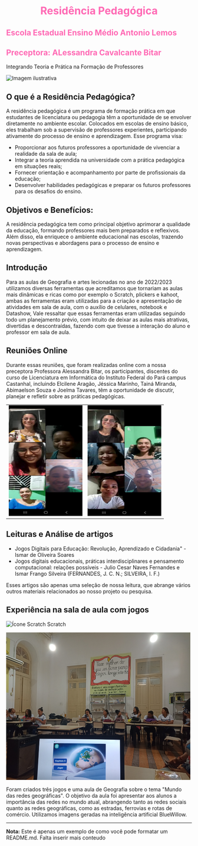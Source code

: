 <h1 align="center" style="color: #ff69b4;">Residência Pedagógica</h1>

## <span style="color: #ff69b4;">Escola Estadual Ensino Médio Antonio Lemos</span>
## <span style="color: #ff69b4;">Preceptora: ALessandra Cavalcante Bitar </span>


 Integrando Teoria e Prática na Formação de Professores

![Imagem ilustrativa](https://github.com/lene1109/Residencia-Pedagogica/blob/a6a2e973f63889f5e33e1479afcedc86dc5439ab/Imagens/WhatsApp%20Image%202023-10-13%20at%2018.53.38.jpg)

## O que é a Residência Pedagógica?

A residência pedagógica é um programa de formação prática em que estudantes de licenciatura ou pedagogia têm a oportunidade de se envolver diretamente no ambiente escolar. Colocados em escolas de ensino básico, eles trabalham sob a supervisão de professores experientes, participando ativamente do processo de ensino e aprendizagem. Esse programa visa:

- Proporcionar aos futuros professores a oportunidade de vivenciar a realidade da sala de aula;
- Integrar a teoria aprendida na universidade com a prática pedagógica em situações reais;
- Fornecer orientação e acompanhamento por parte de profissionais da educação;
- Desenvolver habilidades pedagógicas e preparar os futuros professores para os desafios do ensino.

## Objetivos e Benefícios:

A residência pedagógica tem como principal objetivo aprimorar a qualidade da educação, formando professores mais bem preparados e reflexivos. Além disso, ela enriquece o ambiente educacional nas escolas, trazendo novas perspectivas e abordagens para o processo de ensino e aprendizagem.

## Introdução

Para as aulas de Geografia e artes lecionadas no ano de 2022/2023 utilizamos diversas ferramentas que acreditamos que tornariam as aulas mais dinâmicas e ricas como por exemplo o Scratch, plickers e kahoot, ambas as ferramentas eram utilizadas para a criação e apresentação de atividades em sala de aula, com o auxílio de celulares, notebook e Datashow, Vale ressaltar que essas ferramentas eram utilizadas seguindo todo um planejamento prévio, com intuito de deixar as aulas mais atrativas, divertidas e descontraídas, fazendo com que tivesse a interação do aluno e professor em sala de aula.

## Reuniões Online

Durante essas reuniões, que foram realizadas online com a nossa preceptora Professora Alessandra Bitar, os participantes, discentes do curso de Licenciatura em Informática do Instituto Federal do Pará campus Castanhal, incluindo Elcilene Aragão, Jéssica Marinho, Tainá Miranda, Abimaelson Souza e Joelma Tavares, têm a oportunidade de discutir, planejar e refletir sobre as práticas pedagógicas.

<table>
  <tr>
    <td><img src="Imagens/WhatsApp Image 2023-09-13 at 20.44.36.jpg" width="200" height="300"></td>
    <td><img src="Imagens/WhatsApp Image 2023-10-13 at 18.53.00.jpg" width="200" height="300"></td>
  </tr>
</table>

## Leituras e Análise de artigos

* Jogos Digitais para Educação: Revolução, Aprendizado e Cidadania" - Ismar de Oliveira Soares 
* Jogos digitais educacionais, práticas interdisciplinares e pensamento computacional: relações possíveis - Julio Cesar Naves Fernandes e Ismar Frango Silveira (FERNANDES, J. C. N.; SILVEIRA, I. F.)

Esses artigos são apenas uma seleção de nossa leitura, que abrange vários outros materiais relacionados ao nosso projeto ou pesquisa.

##  Experiência na sala de aula com jogos
![Ícone Scratch](https://icons8.com.br/icon/b8sdBSRPX1RX/arranhar) Scratch


  <img src="Imagens/IMG_20230508_160640099 (1).jpg" width="500" height="400" alt="Utilizando o jogo feito no Scracth, para os alunos do Ensino Médio">

Foram criados três jogos e uma aula de Geografia sobre o tema "Mundo das redes geográficas". O objetivo da aula foi apresentar aos alunos a importância das redes no mundo atual, abrangendo tanto as redes sociais quanto as redes geográficas, como as estradas, ferrovias e rotas de comércio. Utilizamos imagens geradas na inteligência artificial BlueWillow.
  
---

**Nota:** Este é apenas um exemplo de como você pode formatar um README.md. Falta inserir mais conteudo

